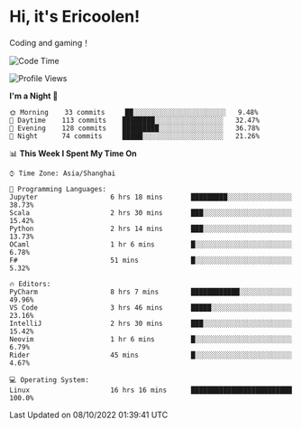 # Hi, it's Ericoolen!
Coding and gaming！

<!--START_SECTION:waka-->
![Code Time](http://img.shields.io/badge/Code%20Time-427%20hrs%2033%20mins-blue)

![Profile Views](http://img.shields.io/badge/Profile%20Views-1-blue)

**I'm a Night 🦉** 

```text
🌞 Morning    33 commits     ██░░░░░░░░░░░░░░░░░░░░░░░   9.48% 
🌆 Daytime    113 commits    ████████░░░░░░░░░░░░░░░░░   32.47% 
🌃 Evening    128 commits    █████████░░░░░░░░░░░░░░░░   36.78% 
🌙 Night      74 commits     █████░░░░░░░░░░░░░░░░░░░░   21.26%

```


📊 **This Week I Spent My Time On** 

```text
⌚︎ Time Zone: Asia/Shanghai

💬 Programming Languages: 
Jupyter                  6 hrs 18 mins       █████████░░░░░░░░░░░░░░░░   38.73% 
Scala                    2 hrs 30 mins       ███░░░░░░░░░░░░░░░░░░░░░░   15.42% 
Python                   2 hrs 14 mins       ███░░░░░░░░░░░░░░░░░░░░░░   13.73% 
OCaml                    1 hr 6 mins         █░░░░░░░░░░░░░░░░░░░░░░░░   6.78% 
F#                       51 mins             █░░░░░░░░░░░░░░░░░░░░░░░░   5.32%

🔥 Editors: 
PyCharm                  8 hrs 7 mins        ████████████░░░░░░░░░░░░░   49.96% 
VS Code                  3 hrs 46 mins       █████░░░░░░░░░░░░░░░░░░░░   23.16% 
IntelliJ                 2 hrs 30 mins       ███░░░░░░░░░░░░░░░░░░░░░░   15.42% 
Neovim                   1 hr 6 mins         █░░░░░░░░░░░░░░░░░░░░░░░░   6.79% 
Rider                    45 mins             █░░░░░░░░░░░░░░░░░░░░░░░░   4.67%

💻 Operating System: 
Linux                    16 hrs 16 mins      █████████████████████████   100.0%

```


 Last Updated on 08/10/2022 01:39:41 UTC
<!--END_SECTION:waka-->

